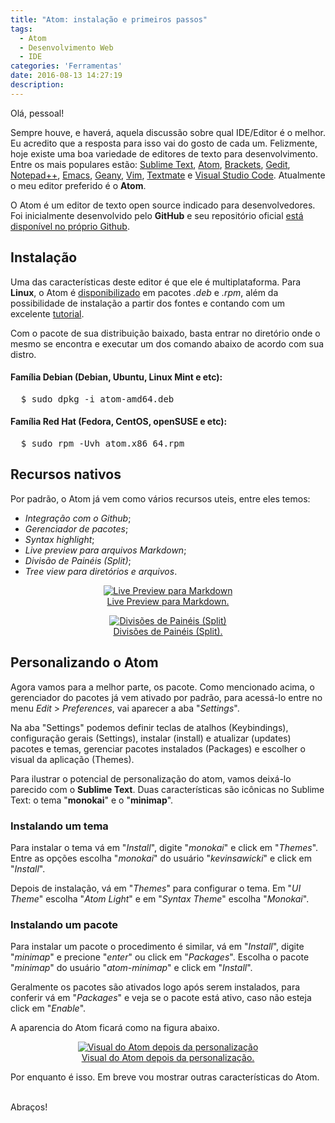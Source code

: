 ```yaml
---
title: "Atom: instalação e primeiros passos"
tags:
  - Atom
  - Desenvolvimento Web
  - IDE
categories: 'Ferramentas'
date: 2016-08-13 14:27:19
description:
---
```

Olá, pessoal!

Sempre houve, e haverá, aquela discussão  sobre qual IDE/Editor é o melhor. Eu acredito que a resposta para isso vai do gosto de cada um. Felizmente, hoje existe uma boa variedade de editores de texto para desenvolvimento. Entre os mais populares estão: [Sublime Text](https://www.sublimetext.com/), [Atom](https://atom.io/), [Brackets](http://brackets.io/), [Gedit](https://wiki.gnome.org/Apps/Gedit), [Notepad++](https://notepad-plus-plus.org/), [Emacs](https://www.gnu.org/software/emacs/), [Geany](https://www.geany.org/), [Vim](http://www.vim.org/), [Textmate](https://macromates.com/) e [Visual Studio Code](https://code.visualstudio.com/). Atualmente o meu editor preferido é o <strong>Atom</strong>.

O Atom é um editor de texto open source indicado para desenvolvedores. Foi inicialmente desenvolvido pelo <strong>GitHub</strong> e seu repositório oficial [está disponível no próprio Github](https://github.com/atom/atom).

## Instalação

Uma das características deste editor é que ele é multiplataforma. Para **Linux**, o Atom é <a href="https://atom.io/" title="Site oficial do Atom" target="_blank">disponibilizado</a> em pacotes *.deb* e *.rpm*, além da possibilidade de instalação a partir dos fontes e contando com um excelente <a href="https://github.com/atom/atom/blob/master/docs/build-instructions/linux.md" target="_blank">tutorial</a>.

Com o pacote de sua distribuição baixado, basta entrar no diretório onde o mesmo se encontra e executar um dos comando abaixo de acordo com sua distro.

#### Família Debian (Debian, Ubuntu, Linux Mint e etc):

<pre class="terminal">
  $ sudo dpkg -i atom-amd64.deb
</pre>

#### Família Red Hat (Fedora, CentOS, openSUSE e etc):

<pre class="terminal">
  $ sudo rpm -Uvh atom.x86_64.rpm
</pre>

## Recursos nativos

Por padrão, o Atom já vem como vários recursos uteis, entre eles temos:

  * *Integração com o Github*;
  * *Gerenciador de pacotes*;
  * *Syntax highlight*;
  * *Live preview para arquivos Markdown*;
  * *Divisão de Painéis (Split)*;
  * *Tree view para diretórios e arquivos*.

<div style="text-align: center"><a href="/blog/atom-instalacao-primeiros-passos/atom-live-preview-md.png" target="_blank"><figure><img src="/blog/atom-instalacao-primeiros-passos/atom-live-preview-md.png" style="max-width: 100%" alt="Live Preview para Markdown" title="Live Preview para Markdown" /><figcaption class="text-center">Live Preview para Markdown.</figcaption></figure></a></div>

<div style="text-align: center"><a href="/blog/atom-instalacao-primeiros-passos/atom-split.png" target="_blank"><figure><img src="/blog/atom-instalacao-primeiros-passos/atom-split.png" style="max-width: 100%" alt="Divisões de Painéis (Split)" title="Divisões de Painéis (Split)" /><figcaption class="text-center">Divisões de Painéis (Split).</figcaption></figure></a></div>

## Personalizando o Atom

Agora vamos para a melhor parte, os pacote. Como mencionado acima, o gerenciador do pacotes já vem ativado por padrão, para acessá-lo entre no menu <em>Edit</em> > <em>Preferences</em>, vai aparecer a aba "<em>Settings</em>".

Na aba "Settings" podemos definir teclas de atalhos (Keybindings), configuração gerais (Settings), instalar (install) e atualizar (updates) pacotes e temas, gerenciar pacotes instalados (Packages) e escolher o visual da aplicação (Themes).

Para ilustrar o potencial de personalização do atom, vamos deixá-lo parecido com o <strong>Sublime Text</strong>. Duas características são icônicas no Sublime Text: o tema "<strong>monokai</strong>" e o "<strong>minimap</strong>".

### Instalando um tema

Para instalar o tema vá em "<em>Install</em>", digite "<em>monokai</em>" e click em "<em>Themes</em>". Entre as opções escolha "<em>monokai</em>" do usuário "<em>kevinsawicki</em>" e click em "<em>Install</em>".

Depois de instalação, vá em "<em>Themes</em>" para configurar o tema. Em "<em>UI Theme</em>" escolha "<em>Atom Light</em>" e em "<em>Syntax Theme</em>" escolha "<em>Monokai</em>".

### Instalando um pacote

Para instalar um pacote o procedimento é similar, vá em "<em>Install</em>", digite "<em>minimap</em>" e precione "<em>enter</em>" ou click em "<em>Packages</em>". Escolha o pacote "<em>minimap</em>" do usuário "<em>atom-minimap</em>" e click em "<em>Install</em>".

Geralmente os pacotes são ativados logo após serem instalados, para conferir vá em "<em>Packages</em>" e veja se o pacote está ativo, caso não esteja click em "<em>Enable</em>".

A aparencia do Atom ficará como na figura abaixo.

<div style="text-align: center"><a href="/blog/atom-instalacao-primeiros-passos/atom-monokai-theme.png" target="_blank"><figure><img src="/blog/atom-instalacao-primeiros-passos/atom-monokai-theme.png" style="max-width: 100%" alt="Visual do Atom depois da personalização" title="Visual do Atom depois da personalização" /><figcaption class="text-center">Visual do Atom depois da personalização.</figcaption></figure></a>
</div>

Por enquanto é isso. Em breve vou mostrar outras características do Atom.

<br>
Abraços!
